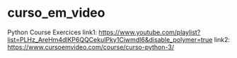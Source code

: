 # curso_em_video
Python Course Exercices
link1: https://www.youtube.com/playlist?list=PLHz_AreHm4dlKP6QQCekuIPky1CiwmdI6&disable_polymer=true
link2: https://www.cursoemvideo.com/course/curso-python-3/
